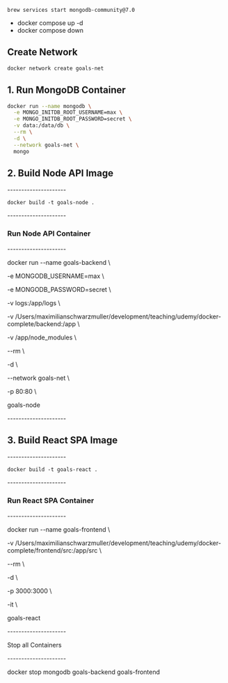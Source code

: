 
    brew services start mongodb-community@7.0 
- docker compose up -d
- docker compose down

##    Create Network
```bash
docker network create goals-net 
```


##   1. Run MongoDB Container

```bash
docker run --name mongodb \
  -e MONGO_INITDB_ROOT_USERNAME=max \
  -e MONGO_INITDB_ROOT_PASSWORD=secret \
  -v data:/data/db \
  --rm \
  -d \
  --network goals-net \
  mongo


```

##   2. Build Node API Image

\---------------------

`docker build -t goals-node .`

\---------------------

###    Run Node API Container

\---------------------

docker run --name goals-backend \\

\-e MONGODB\_USERNAME=max \\

\-e MONGODB\_PASSWORD=secret \\

\-v logs:/app/logs \\

\-v /Users/maximilianschwarzmuller/development/teaching/udemy/docker-complete/backend:/app \\

\-v /app/node\_modules \\

\--rm \\

\-d \\

\--network goals-net \\

\-p 80:80 \\

goals-node

\---------------------

##   3. Build React SPA Image

\---------------------

`docker build -t goals-react .`

\---------------------

###    Run React SPA Container

\---------------------

docker run --name goals-frontend \\

\-v /Users/maximilianschwarzmuller/development/teaching/udemy/docker-complete/frontend/src:/app/src \\

\--rm \\

\-d \\

\-p 3000:3000 \\

\-it \\

goals-react

\---------------------

Stop all Containers

\---------------------

docker stop mongodb goals-backend goals-frontend